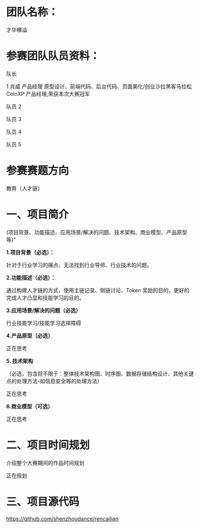 # 团队名称：
才华横溢

# 参赛团队队员资料：

队长

1	肖威	产品经理	原型设计、前端代码、后台代码、页面美化/创业沙拉黑客马拉松 CoinXP 产品经理,荣获本次大赛冠军

队员	2		

队员	3

队员	4

队员	5			

# 参赛赛题方向

教育（人才链）

# 一、项目简介 

(项目背景、功能描述、应用场景/解决的问题、技术架构、商业模型、产品原型等)"

**1.项目背景（必选）：**

针对于行业学习的痛点，无法找到行业导师、行业技术的问题。

**2.功能描述（必选）：**

通过构建人才链的方式，使用主链记录、侧链讨论、Token 奖励的目的，更好的完成人才凸显和技能学习的目的。

**3.应用场景/解决的问题（必选）**

行业技能学习/技能学习选择障碍

**4.产品原型（必选）**

正在思考

**5. 技术架构**

（必选，包含但不限于：整体技术架构图、时序图、数据存储结构设计、其他关键点的处理方法-如信息安全等的处理方法）

正在思考

**6.商业模型（可选）**

正在思考

# 二、项目时间规划

介绍整个大赛期间的作品时间规划

正在规划

# 三、项目源代码

https://github.com/shenzhoudance/rencailian
